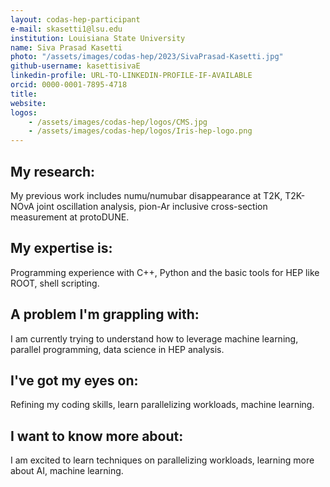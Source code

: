 ```yaml
---
layout: codas-hep-participant
e-mail: skasetti1@lsu.edu
institution: Louisiana State University
name: Siva Prasad Kasetti
photo: "/assets/images/codas-hep/2023/SivaPrasad-Kasetti.jpg"
github-username: kasettisivaE
linkedin-profile: URL-TO-LINKEDIN-PROFILE-IF-AVAILABLE
orcid: 0000-0001-7895-4718
title:
website:
logos:
    - /assets/images/codas-hep/logos/CMS.jpg
    - /assets/images/codas-hep/logos/Iris-hep-logo.png
---
```


## My research:
My previous work includes numu/numubar disappearance at T2K, T2K-NOvA joint oscillation analysis, pion-Ar inclusive cross-section measurement at protoDUNE.

## My expertise is:
Programming experience with C++, Python and the basic tools for HEP like ROOT, shell scripting.

## A problem I'm grappling with:
I am currently trying to understand how to leverage machine learning, parallel programming, data science in HEP analysis.

## I've got my eyes on:
Refining my coding skills, learn parallelizing workloads, machine learning.

## I want to know more about:
I am excited to learn techniques on parallelizing workloads, learning more about AI, machine learning.
